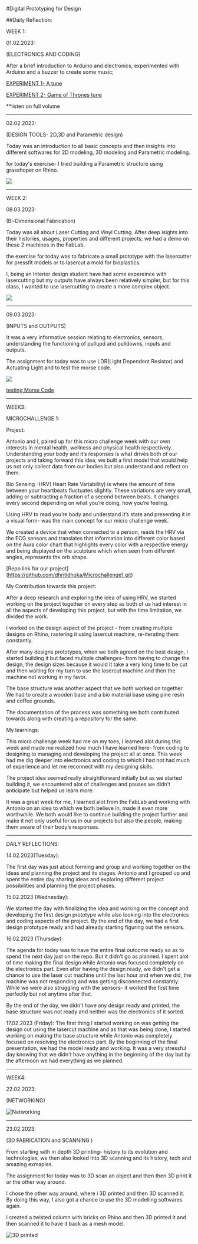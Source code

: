 #Digital Prototyping for Design

##Daily Reflection:

WEEK 1:

01.02.2023:

(ELECTRONICS AND CODING)

After a brief introduction to Arduino and electronics, experimented with Arduino and a buzzer to create some music;

[EXPERIMENT 1- A tune](https://youtube.com/shorts/0zyrE2FXnRI?feature=share)

[EXPERIMENT 2- Game of Thrones tune][def]

**listen on full volume

[def]: https://youtube.com/shorts/J33XcJMvgLg?feature=share

---

02.02.2023:

(DESIGN TOOLS- 2D,3D and Parametric design)

Today was an introduction to all basic concepts and then insights into different softwares for 2D modeling, 3D modeling and Parametric modeling.

for today's exercise- I tried building a Parametric structure using grasshoper on Rhino.

![](../images/Term2/designing%20for%20prototyping.jpg)

---

WEEK 2:

08.03.2023:

(Bi-Dimensional Fabrication)

Today was all about Laser Cutting and Vinyl Cutting. After deep isights into their histories, usages, properties and different projects; we had a demo on these 2 machines in the FabLab.

the exercise for today was to fabricate a small prototype with the lasercutter for pressfit models or to lasercut a mold for bioplastics.

I, being an Interior design student have had some expereince with lasercutting but my outputs have always been relatively simpler, but for this class, I wanted to use lasercutting to create a more complex object.


![](../images/Term2/laser%20cut%20file%20prep.jpg)


---


09.03.2023:

(INPUTS and OUTPUTS)

It was a very informative session relating to electronics, sensors, understanding the functioning of pullupd and pulldowns, inputs and outputs.

The assignment for today was to use LDR(Light Dependent Resistor) and Actuating Light and to test the morse code.


![](../images/Term2/inputs%20and%20outputs.jpg)


[testing Morse Code](https://youtube.com/shorts/orA1_hNNjDY?feature=share)

---

WEEK3:

MICROCHALLENGE 1:


Project:


Antonio and I, paired up for this micro challenge week with our own interests in mental health, wellness and physical health respectively. Understanding your body and it’s responses is what drives both of our projects and taking forward this idea, we built a first model that would help us not only collect data from our bodies but also understand and reflect on them.

Bio Sensing -HRV( Heart Rate Variability) is where the amount of time between your heartbeats fluctuates slightly. These variations are very small, adding or subtracting a fraction of a second between beats. It changes every second depending on what you’re doing, how you’re feeling.

Using HRV to read you’re body and understand it’s state and presenting it in a visual form- was the main concept for our micro challenge week.

We created a device that when connected to a person, reads the HRV via the ECG sensors and translates that information into different color based on the Aura color chart that highlights every color with a respective energy and being displayed on the sculpture which when seen from different angles, represents the orb shape.


[Repo link for our project] (https://github.com/dhritidhoka/Microchallenge1.git)


My Contribution towards this project:
 

After a deep research and exploring the idea of using HRV, we started working on the project together on every step as both of us had interest in all the aspects of developing this project, but with the time limitation, we divided the work.
 
I worked on the design aspect of the project - from creating multiple designs on Rhino, rastering it using lasercut machine, re-iterating them constantly.

After many designs prototypes, when we both agreed on the best design, I started building it but faced multiple challenges- from having to change the design, the design sizes because it would it take a very long time to be cut and then waiting for my turn to use the lasercut machine and then the machine not working in my favor.

The base structure was another aspect that we both worked on together. We had to create a wooden base and a bio material base using pine resin and coffee grounds.


The documentation of the process was something we both contributed towards along with creating a repository for the same.


My learnings:

This micro challenge week had me on my toes, I learned alot during this week and made me realized how much I have learned here- from coding to designing to managing and developing the project all at once. This week had me dig deeper into electronics and coding to which I had not had much of experience and let me reconnect with my designing skills. 

The project idea seemed really straightforward initially but as we started building it, we encountered alot of challenges and pauses we didn't anticipate but helped us learn more.

It was a great week for me, I learned alot from the FabLab and working with Antonio on an idea to which we both believe in, made it even more worthwhile. We both would like to continue building the project further and make it not only useful for us in our projects but also the people, making them aware of their body’s responses.

---

DAILY REFLECTIONS:

14.02.2023(Tuesday):

The first day was just about forming and group and working together on the ideas and planning the project and its stages. Antonio and I grouped up and spent the entire day sharing ideas and exploring different project possibilities and planning the project phases.

15.02.2023 (Wednesday):

We started the day with finalizing the idea and working on the concept and developing the first design prototype while also looking into the electronics and coding aspects of the project.
By the end of the day, we had a first design prototype ready and had already starting figuring out the sensors.

16.02.2023 (Thursday):

 The agenda for today was to have the entire final outcome ready so as to spend the next day just on the repo. But it didn't go as planned. I spent alot of time making the final design while Antonio was focused completely on the electronics part.  Even after having the design ready, we didn't get a chance to use the laser cut machine until the last hour and when we did, the machine was not responding and was getting disconnected constantly. While we were also struggling with the sensors- it worked the first time perfectly but not anytime after that.

By the end of the day, we didn't have any design ready and printed, the base structure was not ready and neither was the electronics of it sorted.

17.02.2023 (Friday):
The first thing I started working on was getting the design cut using the lasercut machine and as that was being done, I started working on making the base structure while Antonio was completely focused on resolving the electronics part. By the beginning of the final presentation, we had the model ready and working. 
It was a very stressful day knowing that we didn't have anything in the beginning of the day but by the afternoon we had everything as we planned.


---

WEEK4:

22.02.2023:

(NETWORKING)

![Networking](../images/Term2/networking.jpg)

---

23.02.2023:

(3D FABRICATION and SCANNING )

From starting with in depth 3D printing- history to its evolution and technologies, we then also looked into 3D scanning and its history, tech and amazing exmaples.

The assignment for today was to 3D scan an object and then then 3D print it or the other way around.

I chose the other way around, where i 3D printed and then 3D scanned it. By doing this way, I also got a chance to use the 3D modelling softwares again.

I created a twisted column with bricks on Rhino and then 3D printed it and then scanned it to have it back as a mesh model.

![3D printed](../images/Term2/3d%20printing.jpg)





